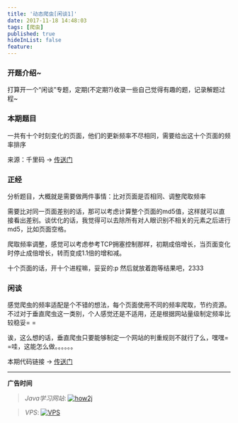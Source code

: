 ```yaml
---
title: '动态爬虫[闲谈1]'
date: 2017-11-18 14:48:03
tags: [爬虫]
published: true
hideInList: false
feature: 
---
```


### 开题介绍~

打算开一个“闲谈”专题，定期(不定期?)收录一些自己觉得有趣的题，记录解题过程~

<!--more-->

### 本期题目

一共有十个时刻变化的页面，他们的更新频率不尽相同，需要给出这十个页面的频率排序

来源：千里码 → [传送门](http://www.qlcoder.com/task/7569)

### 正经

分析题目，大概就是需要做两件事情：比对页面是否相同、调整爬取频率

需要比对同一页面差别的话，那可以考虑计算整个页面的md5值，这样就可以直接看出差别。谈优化的话，我觉得可以去除所有对人眼识别不相关的元素之后进行md5，比如页面空格。

爬取频率调整，感觉可以考虑参考TCP拥塞控制那样，初期成倍增长，当页面变化时停止成倍增长，转而变成1.1倍的增和减。

十个页面的话，开十个进程嘛，妥妥的:p 然后就放着跑等结果吧，2333

### 闲谈

感觉爬虫的频率适配是个不错的想法，每个页面使用不同的频率爬取，节约资源。不过对于垂直爬虫这一类别，个人感觉还是不适用，还是根据网站量级制定频率比较稳妥= =

诶，这么想的话，垂直爬虫只要能够制定一个网站的判重规则不就行了么，嘿嘿= =哇，这能怎么做。。。。。。

本期代码链接 → [传送门](https://github.com/GooZy/Codes/blob/master/qlcoder/%E5%8A%A8%E6%80%81%E7%88%AC%E8%99%AB.py)


---

**广告时间**

> *Java学习网站*: <a href="http://how2j.cn?p=23251" target="_blank">![how2j](https://github.com/GooZy/GooZy.github.io/blob/hexo/source/images/how2j.png?raw=true)</a>

> *VPS*: <a href="https://www.vultr.com/?ref=7255071" target="_blank">![VPS](https://github.com/GooZy/GooZy.github.io/blob/hexo/source/images/banner_2.png?raw=true)</a>

